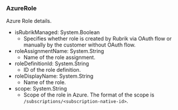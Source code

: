 ### AzureRole
Azure Role details.

- isRubrikManaged: System.Boolean
  - Specifies whether role is created by Rubrik via OAuth flow or manually by the customer without OAuth flow.
- roleAssignmentName: System.String
  - Name of the role assignment.
- roleDefinitionId: System.String
  - ID of the role definition.
- roleDisplayName: System.String
  - Name of the role.
- scope: System.String
  - Scope of the role in Azure. The format of the scope is `/subscriptions/<subscription-native-id>`.
